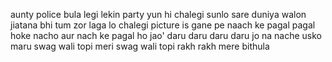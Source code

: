 aunty police bula legi
lekin party yun hi chalegi
sunlo sare duniya walon
jiatana bhi tum zor laga lo
chalegi picture is gane pe
naach ke pagal
pagal hoke nacho aur nach ke pagal ho jao'
daru daru daru daru
jo na nache usko maru
swag wali topi meri swag wali topi
rakh rakh mere bithula
